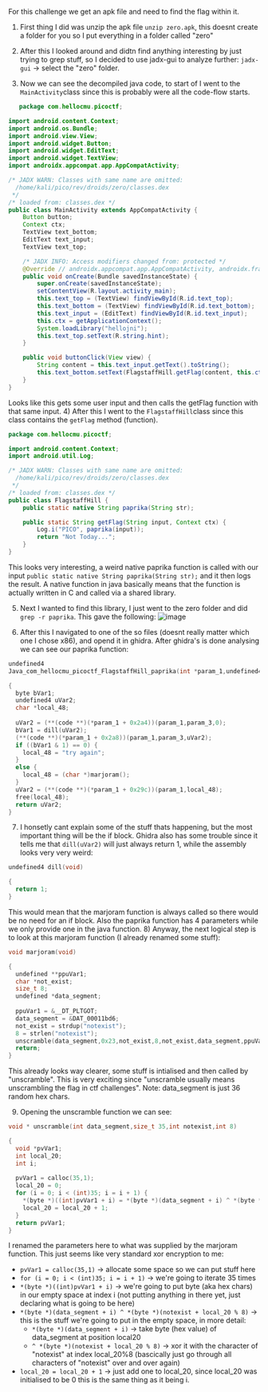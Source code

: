 For this challenge we get an apk file and need to find the flag within it.

1) First thing I did was unzip the apk file `unzip zero.apk`, this doesnt create a folder for you so I put everything in a folder called "zero"

2) After this I looked around and didtn find anything interesting by just trying to grep stuff, so I decided to use jadx-gui to analyze further: `jadx-gui` -> select the "zero" folder.

3) Now we can see the decompiled java code, to start of I went to the `MainActivity`class since this is probably were all the code-flow starts.
```java
   package com.hellocmu.picoctf;

import android.content.Context;
import android.os.Bundle;
import android.view.View;
import android.widget.Button;
import android.widget.EditText;
import android.widget.TextView;
import androidx.appcompat.app.AppCompatActivity;

/* JADX WARN: Classes with same name are omitted:
  /home/kali/pico/rev/droids/zero/classes.dex
 */
/* loaded from: classes.dex */
public class MainActivity extends AppCompatActivity {
    Button button;
    Context ctx;
    TextView text_bottom;
    EditText text_input;
    TextView text_top;

    /* JADX INFO: Access modifiers changed from: protected */
    @Override // androidx.appcompat.app.AppCompatActivity, androidx.fragment.app.FragmentActivity, androidx.core.app.ComponentActivity, android.app.Activity
    public void onCreate(Bundle savedInstanceState) {
        super.onCreate(savedInstanceState);
        setContentView(R.layout.activity_main);
        this.text_top = (TextView) findViewById(R.id.text_top);
        this.text_bottom = (TextView) findViewById(R.id.text_bottom);
        this.text_input = (EditText) findViewById(R.id.text_input);
        this.ctx = getApplicationContext();
        System.loadLibrary("hellojni");
        this.text_top.setText(R.string.hint);
    }

    public void buttonClick(View view) {
        String content = this.text_input.getText().toString();
        this.text_bottom.setText(FlagstaffHill.getFlag(content, this.ctx));
    }
}
```
  Looks like this gets some user input and then calls the getFlag function with that same input.
  4) After this I went to the `FlagstaffHill`class since this class contains the `getFlag` method (function).
```java
package com.hellocmu.picoctf;

import android.content.Context;
import android.util.Log;

/* JADX WARN: Classes with same name are omitted:
  /home/kali/pico/rev/droids/zero/classes.dex
 */
/* loaded from: classes.dex */
public class FlagstaffHill {
    public static native String paprika(String str);

    public static String getFlag(String input, Context ctx) {
        Log.i("PICO", paprika(input));
        return "Not Today...";
    }
}
```
This looks very interesting, a weird native paprika function is called with our input `public static native String paprika(String str);` and it then logs the result.
A native function in java basically means that the function is actually written in C and called via a shared library.

  5) Next I wanted to find this library, I just went to the zero folder and did `grep -r paprika`. This gave the following:
![image](https://github.com/user-attachments/assets/bafa9c44-4c99-4ff1-b8b4-5dc6e4d381bd)

  6) After this I navigated to one of the so files (doesnt really matter which one I chose x86), and opend it in ghidra. After ghidra's is done analysing we can see our paprika function:
```c
undefined4
Java_com_hellocmu_picoctf_FlagstaffHill_paprika(int *param_1,undefined4 param_2,undefined4 param_3)

{
  byte bVar1;
  undefined4 uVar2;
  char *local_48;
  
  uVar2 = (**(code **)(*param_1 + 0x2a4))(param_1,param_3,0);
  bVar1 = dill(uVar2);
  (**(code **)(*param_1 + 0x2a8))(param_1,param_3,uVar2);
  if ((bVar1 & 1) == 0) {
    local_48 = "try again";
  }
  else {
    local_48 = (char *)marjoram();
  }
  uVar2 = (**(code **)(*param_1 + 0x29c))(param_1,local_48);
  free(local_48);
  return uVar2;
}
```
  7) I honsetly cant explain some of the stuff thats happening, but the most important thing will be the if block. Ghidra also has some trouble since it tells me that `dill(uVar2)` will just always return 1, while the assembly looks very very weird:
```c
undefined4 dill(void)

{
  return 1;
}

```
  This would mean that the marjoram function is always called so there would be no need for an if block. Also the paprika function has 4 parameters while we only provide one in the java function.
  8) Anyway, the next logical step is to look at this marjoram function (I already renamed some stuff):
```c
void marjoram(void)

{
  undefined **ppuVar1;
  char *not_exist;
  size_t 8;
  undefined *data_segment;
  
  ppuVar1 = &__DT_PLTGOT;
  data_segment = &DAT_00011bd6;
  not_exist = strdup("notexist");
  8 = strlen("notexist");
  unscramble(data_segment,0x23,not_exist,8,not_exist,data_segment,ppuVar1);
  return;
}
```
  This already looks way clearer, some stuff is intialised and then called by "unscramble". This is very exciting since "unscramble usually means unscrambling the flag in ctf challenges".
  Note: data_segment is just 36 random hex chars.

  9) Opening the unscramble function we can see:
```c
void * unscramble(int data_segment,size_t 35,int notexist,int 8)

{
  void *pvVar1;
  int local_20;
  int i;
  
  pvVar1 = calloc(35,1);
  local_20 = 0;
  for (i = 0; i < (int)35; i = i + 1) {
    *(byte *)((int)pvVar1 + i) = *(byte *)(data_segment + i) ^ *(byte *)(notexist + local_20 % 8);
    local_20 = local_20 + 1;
  }
  return pvVar1;
}

```
  I  renamed the parameters here to what was supplied by the marjoram function. 
  This just seems like very standard xor encryption to me:
  - `pvVar1 = calloc(35,1)` -> allocate some space so we can put stuff here
  - `for (i = 0; i < (int)35; i = i + 1)` -> we're going to iterate 35 times
  - `*(byte *)((int)pvVar1 + i)` -> we're going to put byte (aka hex chars) in our empty space at index i (not putting anything in there yet, just declaring what is going to be here)
  - `*(byte *)(data_segment + i) ^ *(byte *)(notexist + local_20 % 8)` -> this is the stuff we're going to put in the empty space, in more detail:
      - `*(byte *)(data_segment + i)` -> take byte (hex value) of data_segment at position local20
      - `^ *(byte *)(notexist + local_20 % 8)` -> xor it with the character of "notexist" at index local_20%8 (bascically just go through all characters of "notexist" over and over again)
  - `local_20 = local_20 + 1` -> just add one to local_20, since local_20 was initialised to be 0 this is the same thing as it being i.


